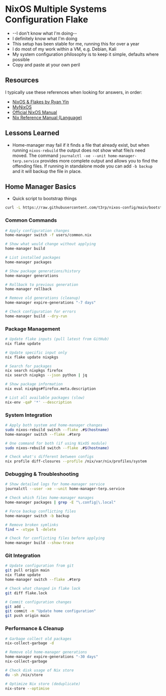 # NixOS Multiple Systems Configuration Flake

- --I don't know what I'm doing--
- I definitely know what I'm doing
- This setup has been stable for me, running this for over a year
- I do most of my work within a VM, e.g. Debian, Kali
- My system configuration philosophy is to keep it simple, defaults where possible
- Copy and paste at your own peril

## Resources

I typically use these references when looking for answers, in order:

- [NixOS & Flakes by Ryan Yin](https://nixos-and-flakes.thiscute.world/)
- [MyNixOS](https://mynixos.com/)
- [Official NixOS Manual](https://nixos.org/manual/nixos/stable/)
- [Nix Reference Manual (Language)](https://nix.dev/manual/nix/2.26/language/)

## Lessons Learned

- Home-manager may fail if it finds a file that already exist, but when running `nixos-rebuild` the output does not show what file/s need moved. The command `journalctl -xe --unit home-manager-terp.service` provides more complete output and allows you to find the offending files. If running in standalone mode you can add `-b backup` and it will backup the file in place.

## Home Manager Basics

- Quick script to bootstrap things

```bash
curl -L https://raw.githubusercontent.com/t3rp/nixos-config/main/bootstrap.sh | sh
```

### Common Commands

```bash
# Apply configuration changes
home-manager switch -f users/common.nix

# Show what would change without applying
home-manager build

# List installed packages
home-manager packages

# Show package generations/history
home-manager generations

# Rollback to previous generation
home-manager rollback

# Remove old generations (cleanup)
home-manager expire-generations "-7 days"

# Check configuration for errors
home-manager build --dry-run
```

### Package Management

```bash
# Update flake inputs (pull latest from GitHub)
nix flake update

# Update specific input only
nix flake update nixpkgs

# Search for packages
nix search nixpkgs firefox
nix search nixpkgs --json python | jq

# Show package information
nix eval nixpkgs#firefox.meta.description

# List all available packages (slow)
nix-env -qaP '*' --description
```

### System Integration

```bash
# Apply both system and home-manager changes
sudo nixos-rebuild switch --flake .#$(hostname)
home-manager switch --flake .#terp

# One command for both (if using NixOS module)
sudo nixos-rebuild switch --flake .#$(hostname)

# Check what's different between configs
nix profile diff-closures --profile /nix/var/nix/profiles/system
```

### Debugging & Troubleshooting

```bash
# Show detailed logs for home-manager service
journalctl --user -xe --unit home-manager-terp.service

# Check which files home-manager manages
home-manager packages | grep -E "\.config|\.local"

# Force backup conflicting files
home-manager switch -b backup

# Remove broken symlinks
find ~ -xtype l -delete

# Check for conflicting files before applying
home-manager build --show-trace
```

### Git Integration

```bash
# Update configuration from git
git pull origin main
nix flake update
home-manager switch --flake .#terp

# Check what changed in flake lock
git diff flake.lock

# Commit configuration changes
git add .
git commit -m "Update home configuration"
git push origin main
```

### Performance & Cleanup

```bash
# Garbage collect old packages
nix-collect-garbage -d

# Remove old home-manager generations
home-manager expire-generations "-30 days"
nix-collect-garbage

# Check disk usage of Nix store
du -sh /nix/store

# Optimize Nix store (deduplicate)
nix-store --optimise
```


